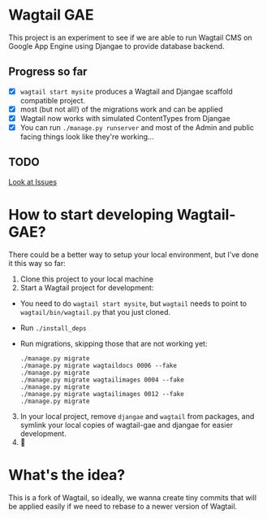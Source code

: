 # Wagtail GAE

This project is an experiment to see if we are able to run Wagtail CMS 
on Google App Engine using Djangae to provide database backend.

## Progress so far

- [x] `wagtail start mysite` produces a Wagtail and Djangae scaffold compatible project.
- [x] most (but not all!) of the migrations work and can be applied
- [x] Wagtail now works with simulated ContentTypes from Djangae
- [x] You can run `./manage.py runserver` and most of the Admin and public facing things look like they're working...

## TODO

[Look at Issues](https://github.com/potatolondon/wagtail-gae/issues) 

# How to start developing Wagtail-GAE?

There could be a better way to setup your local environment, but I've done it this way so far:

1. Clone this project to your local machine
2. Start a Wagtail project for development:
- You need to do `wagtail start mysite`, but `wagtail` needs to point to 
 `wagtail/bin/wagtail.py` that you just cloned.
- Run `./install_deps`
- Run migrations, skipping those that are not working yet: 

  ```
  ./manage.py migrate
  ./manage.py migrate wagtaildocs 0006 --fake
  ./manage.py migrate
  ./manage.py migrate wagtailimages 0004 --fake
  ./manage.py migrate
  ./manage.py migrate wagtailimages 0012 --fake
  ./manage.py migrate
  ```
  
3. In your local project, remove `djangae` and `wagtail` from packages, and symlink
your local copies of wagtail-gae and djangae for easier development. 
4. :tada:

# What's the idea?

This is a fork of Wagtail, so ideally, we wanna create tiny commits that will 
be applied easily if we need to rebase to a newer version of Wagtail.
